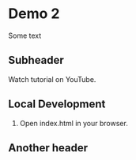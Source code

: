 # Demo 2

Some text

## Subheader

Watch tutorial on YouTube.

## Local Development

1. Open index.html in your browser.

## Another header